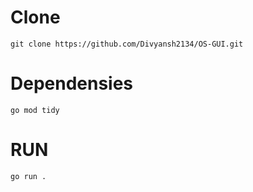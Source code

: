 # Clone
    git clone https://github.com/Divyansh2134/OS-GUI.git
# Dependensies
    go mod tidy
# RUN
    go run .
